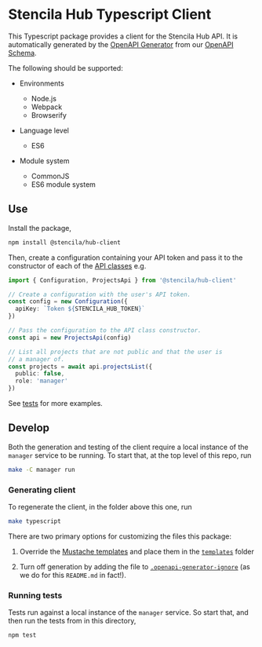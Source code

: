 # Stencila Hub Typescript Client

This Typescript package provides a client for the Stencila Hub API. It is automatically generated by the [OpenAPI Generator](https://openapi-generator.tech) from our [OpenAPI Schema](https://hub.stenci.la/api/schema).

The following should be supported:

- Environments
  * Node.js
  * Webpack
  * Browserify

- Language level
  * ES6

- Module system
  * CommonJS
  * ES6 module system

## Use

Install the package,

```sh
npm install @stencila/hub-client
```

Then, create a configuration containing your API token and pass it to the constructor of each of the [API classes](src/api) e.g.

```ts
import { Configuration, ProjectsApi } from '@stencila/hub-client'

// Create a configuration with the user's API token.
const config = new Configuration({
  apiKey: `Token ${STENCILA_HUB_TOKEN}`
})

// Pass the configuration to the API class constructor.
const api = new ProjectsApi(config)

// List all projects that are not public and that the user is
// a manager of.
const projects = await api.projectsList({
  public: false,
  role: 'manager'
})
```

See [tests](__tests__) for more examples.

## Develop

Both the generation and testing of the client require a local instance of the `manager` service to be running. To start that, at the top level of this repo, run

```sh
make -C manager run
```

### Generating client

To regenerate the client, in the folder above this one, run

```sh
make typescript
```

There are two primary options for customizing the files this package:

1. Override the [Mustache templates](https://github.com/OpenAPITools/openapi-generator/tree/master/modules/openapi-generator/src/main/resources/typescript-fetch) and place them in the [`templates`](templates) folder

2. Turn off generation by adding the file to [`.openapi-generator-ignore`](.openapi-generator-ignore) (as we do for this `README.md` in fact!).


### Running tests

Tests run against a local instance of the `manager` service. So start that, and then run the tests from in this directory,

```sh
npm test
```
